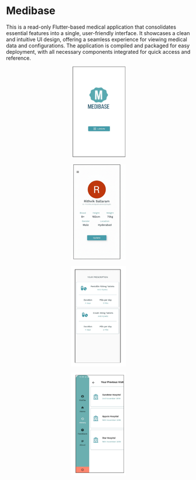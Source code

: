# Medibase

This is a read-only Flutter-based medical application that consolidates essential features into a single, user-friendly interface. It showcases a clean and intuitive UI design, offering a seamless experience for viewing medical data and configurations. The application is compiled and packaged for easy deployment, with all necessary components integrated for quick access and reference.

<p align="center">
  <img src="https://github.com/Rithvik-Reddy/FLutter_Medibase/blob/master/image.png" alt="Profile Stats" width="150"/>
</p>

<p align="center">
  <img src="https://github.com/Rithvik-Reddy/FLutter_Medibase/blob/master/Profile_Medibase.png" alt="Profile Stats" width="150"/>
</p>

<p align="center">
  <img src="https://github.com/Rithvik-Reddy/FLutter_Medibase/blob/master/Prescription_medibase.png" alt="Profile Stats" width="150"/>
</p>

<p align="center">
  <img src="https://github.com/Rithvik-Reddy/FLutter_Medibase/blob/master/HomePage_medibase.png" alt="Profile Stats" width="150"/>
</p>

